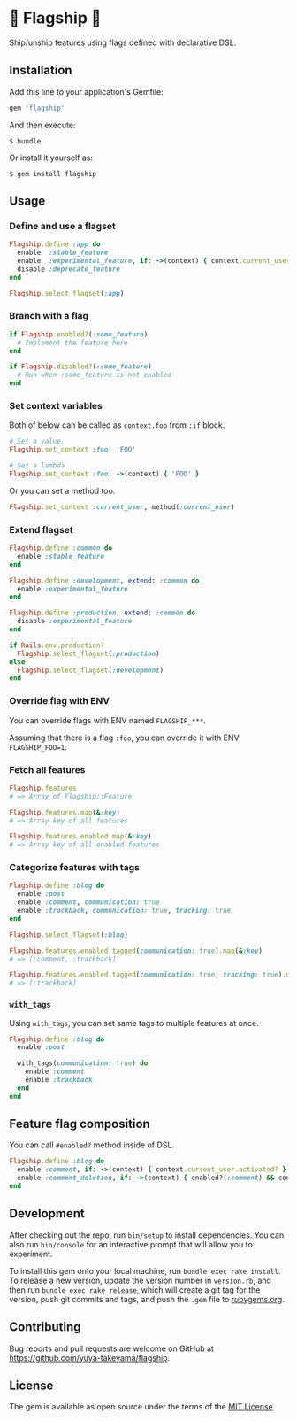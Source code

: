 # :flags: Flagship :ship:

Ship/unship features using flags defined with declarative DSL.

## Installation

Add this line to your application's Gemfile:

```ruby
gem 'flagship'
```

And then execute:

    $ bundle

Or install it yourself as:

    $ gem install flagship

## Usage

### Define and use a flagset

```rb
Flagship.define :app do
  enable  :stable_feature
  enable  :experimental_feature, if: ->(context) { context.current_user.staff? }
  disable :deprecate_feature
end

Flagship.select_flagset(:app)
```

### Branch with a flag

```rb
if Flagship.enabled?(:some_feature)
  # Implement the feature here
end

if Flagship.disabled?(:some_feature)
  # Run when :some_feature is not enabled
end
```

### Set context variables

Both of below can be called as `context.foo` from `:if` block.

```rb
# Set a value
Flagship.set_context :foo, 'FOO'

# Set a lambda
Flagship.set_context :foo, ->(context) { 'FOO' }
```

Or you can set a method too.

```rb
Flagship.set_context :current_user, method(:current_user)
```

### Extend flagset

```rb
Flagship.define :common do
  enable :stable_feature
end

Flagship.define :development, extend: :common do
  enable :experimental_feature
end

Flagship.define :production, extend: :common do
  disable :experimental_feature
end

if Rails.env.production?
  Flagship.select_flagset(:production)
else
  Flagship.select_flagset(:development)
end
```

### Override flag with ENV

You can override flags with ENV named `FLAGSHIP_***`.

Assuming that there is a flag `:foo`, you can override it with ENV `FLAGSHIP_FOO=1`.

### Fetch all features

```rb
Flagship.features
# => Array of Flagship::Feature

Flagship.features.map(&:key)
# => Array key of all features

Flagship.features.enabled.map(&:key)
# => Array key of all enabled features
```

### Categorize features with tags

```rb
Flagship.define :blog do
  enable :post
  enable :comment, communication: true
  enable :trackback, communication: true, tracking: true
end

Flagship.select_flagset(:blog)

Flagship.features.enabled.tagged(communication: true).map(&:key)
# => [:comment, :trackback]

Flagship.features.enabled.tagged(communication: true, tracking: true).map(&:key)
# => [:trackback]
```

### `with_tags`

Using `with_tags`, you can set same tags to multiple features at once.

```rb
Flagship.define :blog do
  enable :post

  with_tags(communication: true) do
    enable :comment
    enable :trackback
  end
end
```

## Feature flag composition

You can call `#enabled?` method inside of DSL.

```rb
Flagship.define :blog do
  enable :comment, if: ->(context) { context.current_user.activated? }
  enable :comment_deletion, if: ->(context) { enabled?(:comment) && context.current_user.moderator? }
end
```

## Development

After checking out the repo, run `bin/setup` to install dependencies. You can also run `bin/console` for an interactive prompt that will allow you to experiment.

To install this gem onto your local machine, run `bundle exec rake install`. To release a new version, update the version number in `version.rb`, and then run `bundle exec rake release`, which will create a git tag for the version, push git commits and tags, and push the `.gem` file to [rubygems.org](https://rubygems.org).

## Contributing

Bug reports and pull requests are welcome on GitHub at https://github.com/yuya-takeyama/flagship.


## License

The gem is available as open source under the terms of the [MIT License](http://opensource.org/licenses/MIT).

